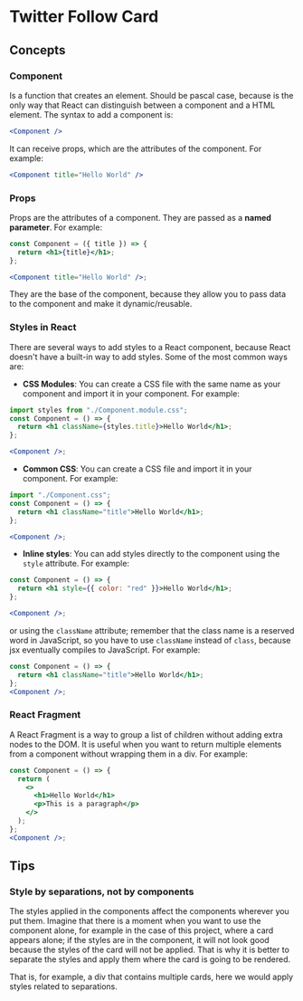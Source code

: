 # Twitter Follow Card

## Concepts

### Component

Is a function that creates an element. Should be pascal case, because is the only way that React can distinguish between a component and a HTML element. The syntax to add a component is:

```jsx
<Component />
```

It can receive props, which are the attributes of the component. For example:

```jsx
<Component title="Hello World" />
```

### Props

Props are the attributes of a component. They are passed as a **named parameter**. For example:

```jsx
const Component = ({ title }) => {
  return <h1>{title}</h1>;
};

<Component title="Hello World" />;
```

They are the base of the component, because they allow you to pass data to the component and make it dynamic/reusable.

### Styles in React

There are several ways to add styles to a React component, because React doesn't have a built-in way to add styles. Some of the most common ways are:

- **CSS Modules**: You can create a CSS file with the same name as your component and import it in your component. For example:

```jsx
import styles from "./Component.module.css";
const Component = () => {
  return <h1 className={styles.title}>Hello World</h1>;
};

<Component />;
```

- **Common CSS**: You can create a CSS file and import it in your component. For example:

```jsx
import "./Component.css";
const Component = () => {
  return <h1 className="title">Hello World</h1>;
};

<Component />;
```

- **Inline styles**: You can add styles directly to the component using the `style` attribute. For example:

```jsx
const Component = () => {
  return <h1 style={{ color: "red" }}>Hello World</h1>;
};

<Component />;
```

or using the `className` attribute; remember that the class name is a reserved word in JavaScript, so you have to use `className` instead of `class`, because jsx eventually compiles to JavaScript. For example:

```jsx
const Component = () => {
  return <h1 className="title">Hello World</h1>;
};
<Component />;
```

### React Fragment

A React Fragment is a way to group a list of children without adding extra nodes to the DOM. It is useful when you want to return multiple elements from a component without wrapping them in a div. For example:

```jsx
const Component = () => {
  return (
    <>
      <h1>Hello World</h1>
      <p>This is a paragraph</p>
    </>
  );
};
<Component />;
```

## Tips

### Style by separations, not by components

The styles applied in the components affect the components wherever you put them. Imagine that there is a moment when you want to use the component alone, for example in the case of this project, where a card appears alone; if the styles are in the component, it will not look good because the styles of the card will not be applied. That is why it is better to separate the styles and apply them where the card is going to be rendered.

That is, for example, a div that contains multiple cards, here we would apply styles related to separations.
